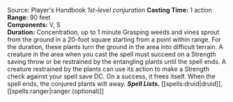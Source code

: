 Source: Player's Handbook
*1st-level conjuration*
**Casting Time:** 1 action  
**Range:** 90 feet  
**Components:** V, S  
**Duration:** Concentration, up to 1 minute
Grasping weeds and vines sprout from the ground in a 20-foot square starting from a point within range. For the duration, these plants turn the ground in the area into difficult terrain.
A creature in the area when you cast the spell must succeed on a Strength saving throw or be restrained by the entangling plants until the spell ends. A creature restrained by the plants can use its action to make a Strength check against your spell save DC. On a success, it frees itself.
When the spell ends, the conjured plants wilt away.
***Spell Lists.*** [[spells:druid|druid]], [[spells:ranger|ranger (optional)]]
